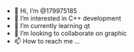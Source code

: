 - 👋 Hi, I’m @179975185
- 👀 I’m interested in C++ development
- 🌱 I’m currently learning qt
- 💞️ I’m looking to collaborate on graphic
- 📫 How to reach me ...

<!---
179975185/179975185 is a ✨ special ✨ repository because its `README.md` (this file) appears on your GitHub profile.
You can click the Preview link to take a look at your changes.
--->
